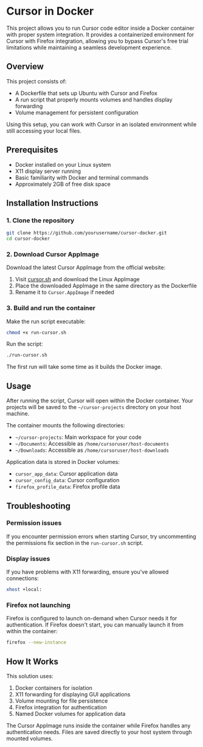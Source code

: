 # Cursor in Docker

This project allows you to run Cursor code editor inside a Docker container with proper system integration. It provides a containerized environment for Cursor with Firefox integration, allowing you to bypass Cursor's free trial limitations while maintaining a seamless development experience.

## Overview

This project consists of:
- A Dockerfile that sets up Ubuntu with Cursor and Firefox
- A run script that properly mounts volumes and handles display forwarding
- Volume management for persistent configuration

Using this setup, you can work with Cursor in an isolated environment while still accessing your local files.

## Prerequisites

- Docker installed on your Linux system
- X11 display server running
- Basic familiarity with Docker and terminal commands
- Approximately 2GB of free disk space

## Installation Instructions

### 1. Clone the repository

```bash
git clone https://github.com/yourusername/cursor-docker.git
cd cursor-docker
```

### 2. Download Cursor AppImage

Download the latest Cursor AppImage from the official website:

1. Visit [cursor.sh](https://cursor.sh) and download the Linux AppImage
2. Place the downloaded AppImage in the same directory as the Dockerfile
3. Rename it to `Cursor.AppImage` if needed

### 3. Build and run the container

Make the run script executable:

```bash
chmod +x run-cursor.sh
```

Run the script:

```bash
./run-cursor.sh
```

The first run will take some time as it builds the Docker image.

## Usage

After running the script, Cursor will open within the Docker container. Your projects will be saved to the `~/cursor-projects` directory on your host machine.

The container mounts the following directories:
- `~/cursor-projects`: Main workspace for your code
- `~/Documents`: Accessible as `/home/cursoruser/host-documents`
- `~/Downloads`: Accessible as `/home/cursoruser/host-downloads`

Application data is stored in Docker volumes:
- `cursor_app_data`: Cursor application data
- `cursor_config_data`: Cursor configuration
- `firefox_profile_data`: Firefox profile data

## Troubleshooting

### Permission issues

If you encounter permission errors when starting Cursor, try uncommenting the permissions fix section in the `run-cursor.sh` script.

### Display issues

If you have problems with X11 forwarding, ensure you've allowed connections:

```bash
xhost +local:
```

### Firefox not launching

Firefox is configured to launch on-demand when Cursor needs it for authentication. If Firefox doesn't start, you can manually launch it from within the container:

```bash
firefox --new-instance
```

## How It Works

This solution uses:

1. Docker containers for isolation
2. X11 forwarding for displaying GUI applications
3. Volume mounting for file persistence
4. Firefox integration for authentication
5. Named Docker volumes for application data

The Cursor AppImage runs inside the container while Firefox handles any authentication needs. Files are saved directly to your host system through mounted volumes.